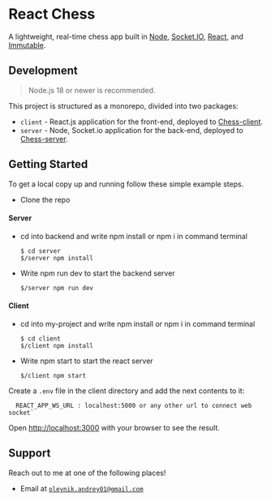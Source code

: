 React Chess
==========

A lightweight, real-time chess app built in [Node](http://nodejs.org/), [Socket.IO](http://socket.io/), [React](http://facebook.github.io/react/), and [Immutable](http://facebook.github.io/immutable-js/).

## Development

> Node.js 18 or newer is recommended.

This project is structured as a monorepo, divided into two packages:

- `client` - React.js application for the front-end, deployed to [Chess-client](https://chess-client-no8i.onrender.com).
- `server` - Node, Socket.io application for the back-end, deployed to [Chess-server](https://chess-server-ad6d.onrender.com).

## Getting Started

To get a local copy up and running follow these simple example steps.

- Clone the repo
  
#### Server
- cd into backend and write npm install or npm i in command terminal

  ```
  $ cd server
  $/server npm install
  ```

- Write npm run dev to start the backend server

  ```
  $/server npm run dev
  ```

#### Client
- cd into my-project and write npm install or npm i in command terminal

  ```
  $ cd client
  $/client npm install
  ```

- Write npm start to start the react server

  ```
  $/client npm start
  ```

Create a `.env` file in the client directory and add the next contents to it:
   
  ```
    REACT_APP_WS_URL : localhost:5000 or any other url to connect web socket`
  ```

Open [http://localhost:3000](http://localhost:3000) with your browser to see the result.

## Support

Reach out to me at one of the following places!

- Email at <a href="mailto:oleynik.andrey01@gmail.com">`oleynik.andrey01@gmail.com`</a>